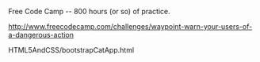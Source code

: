 Free Code Camp -- 800 hours (or so) of practice.

http://www.freecodecamp.com/challenges/waypoint-warn-your-users-of-a-dangerous-action

HTML5AndCSS/bootstrapCatApp.html
